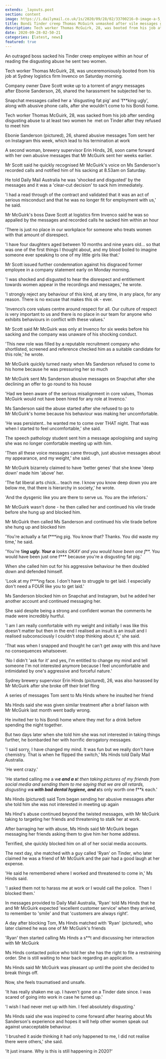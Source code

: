 ```yaml
---
extends: _layouts.post
section: content
image: https://i.dailymail.co.uk/1s/2020/09/28/02/33700216-0-image-a-5_1601257091068.jpg 
title: Bondi Tinder creep Thomas McGuirk unmasked after vile messages got him sacked 
description: Tech worker Thomas McGuirk, 28, was booted from his job at Sydney logistics firm Invenco on Saturday morning after his boss saw his vile texts to Tinder date Ebonie Sanderson, 26. 
date: 2020-09-28-02-50-21 
categories: [latest, news] 
featured: true 
--- 
```

An outraged boss sacked his Tinder creep employee within an hour of reading the disgusting abuse he sent two women.

Tech worker Thomas McGuirk, 28, was unceremoniously booted from his job at Sydney logistics firm Invenco on Saturday morning.

Company owner Dave Scott woke up to a torrent of angry messages after Ebonie Sanderson, 26, shared the harassment he subjected her to.

Snapchat messages called her a 'disgusting fat pig' and 'f**king ugly', along with abusive phone calls, after she wouldn't come to his Bondi home.

Tech worker Thomas McGuirk, 28, was sacked from his job after sending disgusting abuse to at least two women he  met on Tinder after they refused to meet him

Ebonie Sanderson (pictured), 26, shared abusive messages Tom sent her on Instagram this week, which lead to his termination at work

A second woman, brewery supervisor Erin Hinds, 26, soon came forward with her own abusive messages that Mr McGuirk sent her weeks earlier.

Mr Scott said he quickly recognised Mr McGuirk's voice on Ms Sanderson's recorded calls and notified him of his sacking at 8.53am on Saturday.

He told Daily Mail Australia he was 'shocked and disgusted' by the messages and it was a 'clear-cut decision' to sack him immediately.

'I had a read through of the contract and validated that it was an act of serious misconduct and that he was no longer fit for employment with us,' he said.

Mr McGuirk's boss Dave Scott at logistics firm Invenco said he was so appalled by the messages and recorded calls he sacked him within an hour

'There is just no place in our workplace for someone who treats women with that amount of disrespect.

'I have four daughters aged between 10 months and nine years old... so that was one of the first things I thought about, and my blood boiled to imagine someone ever speaking to one of my little girls like that.' 

Mr Scott issued further condemnation against his disgraced former employee in a company statement early on Monday morning.

'I was shocked and disgusted to hear the disrespect and entitlement towards women appear in the recordings and messages,' he wrote.

'I strongly reject any behaviour of this kind, at any time, in any place, for any reason. There is no excuse that makes this ok - ever.

'Invenco’s core values centre around respect for all. Our culture of respect is very important to us and there is no place in our team for anyone who exhibits behaviours in conflict with these values.'

Mr Scott said Mr McGuirk was only at Invenco for six weeks before his sacking and the company was unaware of his shocking conduct.

'This new role was filled by a reputable recruitment company who shortlisted, screened and reference checked him as a suitable candidate for this role,' he wrote.

Mr McGuirk quickly turned nasty when Ms Sanderson refused to come to his home because he was pressuring her so much

Mr McGuirk sent Ms Sanderson abusive messages on Snapchat after she declining an offer to go round to his house 

'Had we been aware of the serious misalignment in core values, Thomas McGuirk would not have been hired for any role at Invenco.' 

Ms Sanderson said the abuse started after she refused to go to Mr McGuirk's home because his behaviour was making her uncomfortable. 

'He was persistent.. he wanted me to come over THAT night. That was when I started to feel uncomfortable,' she said.

The speech pathology student sent him a message apologising and saying she was no longer comfortable meeting up with him. 

'Then all these voice messages came through, just abusive messages about my appearance, and my weight,' she said.

Mr McGuirk bizarrely claimed to have 'better genes' that she knew 'deep down' made him 'above' her.

'The fat liberal arts chick... teach me. I know you know deep down you are below me, that there is hierarchy in society,' he wrote.

'And the dysgenic like you are there to serve us. You are the inferiors.'

Mr McGuirk wasn't done - he then called her and continued his vile tirade before she hung up and blocked him.

Mr McGuirk then called Ms Sanderson and continued his vile tirade before she hung up and blocked him 

'You're actually a fat f***ing pig. You know that? Thanks. You did waste my time,' he said.

'You're f***ing ugly. Your a** looks OKAY and you would have been one f***. You would have been just one f*** because you're a disgusting fat pig.'  

When she called him out for his aggressive behaviour he then doubled down and defended himself.

'Look at my f***ing face. I don't have to struggle to get laid. I especially don't need a FOUR like you to get laid.'

Ms Sanderson blocked him on Snapchat and Instagram, but he added her another account and continued messaging her.  

She said despite being a strong and confident woman the comments he made were incredibly hurtful.  

'I am I am really comfortable with my weight and initially I was like this doesn't matter but then in the end I realised an insult is an insult and I realised subconsciously I couldn't stop thinking about it,' she said. 

'That was when I snapped and thought he can't get away with this and have no consequences whatsoever.

'No I didn't 'ask for it' and yes, I'm entitled to change my mind and tell someone I'm not interested anymore because I feel uncomfortable and intimidated by one's aggressive and forceful nature.'

Sydney brewery supervisor Erin Hinds (pictured), 26, was also harassed by Mr McGuirk after she broke off their brief fling

A series of messages Tom sent to Ms Hinds where he insulted her friend

Ms Hinds said she was given similar treatment after a brief liaison with Mr McGuirk last month went badly wrong.

He invited her to his Bondi home where they met for a drink before spending the night together. 

But two days later when she told him she was not interested in taking things further, he bombarded her with horrific derogatory messages. 

'I said sorry, I have changed my mind. It was fun but we really don't have chemistry. That is when he flipped the switch,' Ms Hinds told Daily Mail Australia. 

'He went crazy.'

'He started calling me a w***e and a s**t then taking pictures of my friends from social media and sending them to me saying that we are all retards, disgusting w****s with bad dental hygiene, and s***ts only worth one f**k each.'  

Ms Hinds (pictured) said Tom began sending her abusive messages after she told him she was not interested in meeting up again

Ms Hind's abuse continued beyond the twisted messages, with Mr McGuirk taking to targeting her friends and threatening to stalk her at work.

After barraging her with abuse, Ms Hinds said Mr McGuirk began messaging her friends asking them to give him her home address.

Terrified, she quickly blocked him on all of her social media accounts.

The next day, she matched with a guy called 'Ryan' on Tinder, who later claimed he was a friend of Mr McGuirk and the pair had a good laugh at her expense.

'He said he remembered where I worked and threatened to come in,' Ms Hinds said. 

'I asked them not to harass me at work or I would call the police.  Then I blocked them.'

In messages provided to Daily Mail Australia, 'Ryan' told Ms Hinds that he and Mr McGuirk expected 'excellent customer service' when they arrived, to remember to 'smile' and that 'customers are always right'. 

A day after blocking Tom, Ms Hinds matched with 'Ryan' (pictured), who later claimed he was one of Mr McGuirk's friends

'Ryan' then started calling Ms Hinds a s**t and discussing her interaction with Mr McGuirk

Ms Hinds contacted police who told her she has the right to file a restraining order. She is still waiting to hear back regarding an application. 

Ms Hinds said Mr McGuirk was pleasant up until the point she decided to break things off.

Now, she feels traumatised and unsafe.

'It has really shaken me up. I haven't gone on a Tinder date since. I was scared of going into work in case he turned up.' 

'I wish I had never met up with him. I feel absolutely disgusting.'

Ms Hinds said she was inspired to come forward after hearing about Ms Sanderson's experience and hopes it will help other women speak out against unacceptable behaviour.  

'I brushed it aside thinking it had only happened to me, I did not realise there were others,' she said. 

'It just insane. Why is this is still happening in 2020?'

